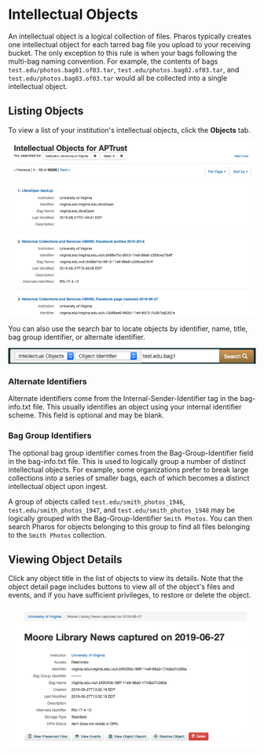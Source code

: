 # Intellectual Objects

An intellectual object is a logical collection of files. Pharos typically creates one intellectual object for each tarred bag file you upload to your receiving bucket. The only exception to this rule is when your bags following the multi-bag naming convention. For example, the contents of bags `test.edu/photos.bag01.of03.tar`, `test.edu/photos.bag02.of03.tar`, and `test.edu/photos.bag03.of03.tar` would all be collected into a single intellectual object.

## Listing Objects

To view a list of your institution's intellectual objects, click the __Objects__ tab.

![List of intellectual objects](/img/pharos/ObjectList.png)

You can also use the search bar to locate objects by identifier, name, title, bag group identifier, or alternate identifier.

![Pharos search by object identifier](../img/pharos/ObjectSearch.png)

### Alternate Identifiers

Alternate identifiers come from the Internal-Sender-Identifier tag in the bag-info.txt file. This usually identifies an object using your internal identifier scheme. This field is optional and may be blank.

### Bag Group Identifiers

The optional bag group identifier comes from the Bag-Group-Identifier field in the bag-info.txt file. This is used to logically group a number of distinct intellectual objects. For example, some organizations prefer to break large collections into a series of smaller bags, each of which becomes a distinct intellectual object upon ingest.

A group of objects called `test.edu/smith_photos_1946`, `test.edu/smith_photos_1947`, and `test.edu/smith_photos_1948` may be logically grouped with the Bag-Group-Identifier `Smith Photos`. You can then search Pharos for objects belonging to this group to find all files belonging to the `Smith Photos` collection.

## Viewing Object Details

Click any object title in the list of objects to view its details. Note that the object detail page includes buttons to view all of the object's files and events, and if you have sufficient privileges, to restore or delete the object.

![Intellectual object detail page](/img/pharos/ObjectDetail.png)
